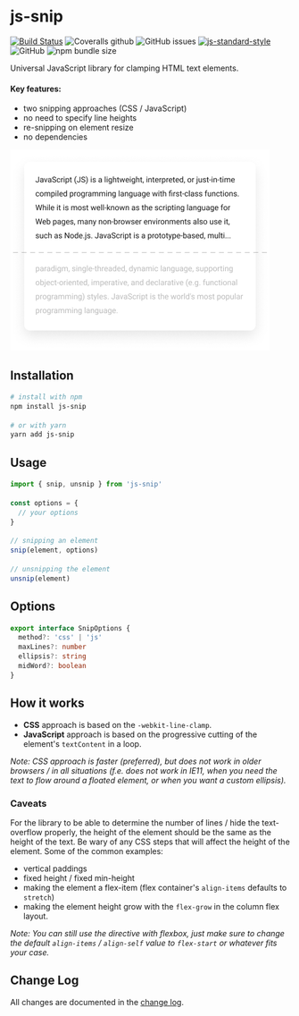 # js-snip

[![Build Status](https://travis-ci.com/ajobi/js-snip.svg?branch=master)](https://travis-ci.com/ajobi/js-snip)
![Coveralls github](https://img.shields.io/coveralls/github/ajobi/js-snip)
![GitHub issues](https://img.shields.io/github/issues/ajobi/js-snip)
[![js-standard-style](https://img.shields.io/badge/code%20style-standard-brightgreen.svg)](http://standardjs.com)
![GitHub](https://img.shields.io/github/license/ajobi/js-snip)
![npm bundle size](https://img.shields.io/bundlephobia/minzip/js-snip)

Universal JavaScript library for clamping HTML text elements.

#### Key features:
* two snipping approaches (CSS / JavaScript)
* no need to specify line heights
* re-snipping on element resize
* no dependencies

![](assets/illustration.png)

## Installation

```bash
# install with npm
npm install js-snip

# or with yarn
yarn add js-snip
```

## Usage

```typescript
import { snip, unsnip } from 'js-snip'

const options = {
  // your options
}

// snipping an element
snip(element, options)

// unsnipping the element
unsnip(element)
```

## Options

```typescript
export interface SnipOptions {
  method?: 'css' | 'js'
  maxLines?: number
  ellipsis?: string
  midWord?: boolean
}
```

## How it works

- **CSS** approach is based on the `-webkit-line-clamp`.
- **JavaScript** approach is based on the progressive cutting of the element's `textContent` in a loop.

*Note: CSS approach is faster (preferred), but does not work in older browsers / in all situations (f.e. does not work in IE11, when you need the text to flow around a floated element, or when you want a custom ellipsis).*

### Caveats

For the library to be able to determine the number of lines / hide the text-overflow properly, the height of the element should be the same as the height of the text. Be wary of any CSS steps that will affect the height of the element. Some of the common examples:
* vertical paddings
* fixed height / fixed min-height
* making the element a flex-item (flex container's `align-items` defaults to `stretch`)
* making the element height grow with the `flex-grow` in the column flex layout.

*Note: You can still use the directive with flexbox, just make sure to change the default `align-items` / `align-self` value to `flex-start` or whatever fits your case.*

## Change Log
All changes are documented in the [change log](https://github.com/ajobi/js-snip/blob/master/CHANGELOG.md).
